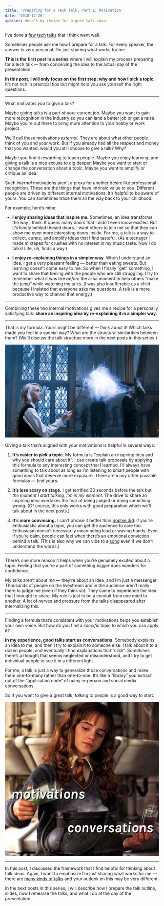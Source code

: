 ```yaml
---
title: 'Preparing for a Tech Talk, Part 1: Motivation'
date: '2018-12-26'
spoiler: Here’s my recipe for a good talk idea.
---
```


I’ve done a [few](https://www.youtube.com/watch?v=xsSnOQynTHs) [tech](https://www.youtube.com/watch?v=nLF0n9SACd4) [talks](https://www.youtube.com/watch?v=dpw9EHDh2bM) that I think went well.

Sometimes people ask me how I prepare for a talk. For every speaker, the answer is very personal. I’m just sharing what works for me.

**This is the first post in a series** where I will explain my process preparing for a tech talk — from conceiving the idea to the actual day of the presentation.

**In this post, I will only focus on the first step: why and how I pick a topic.** It’s not rich in practical tips but might help you ask yourself the right questions.

---

What motivates *you* to give a talk?

Maybe giving talks is a part of your current job. Maybe you want to gain more recognition in the industry so you can land a better job or get a raise. Maybe you’re out there to bring more attention to your hobby or work project.

We’ll call these motivations *external*. They are about what other people think of you and your work. But if you already had all the respect and money that you wanted, would you still choose to give a talk? Why?

Maybe you find it rewarding to teach people. Maybe you enjoy learning, and giving a talk is a nice excuse to dig deeper. Maybe you want to start or change the conversation about a topic. Maybe you want to amplify or critique an idea.

Such *internal* motivations aren’t a proxy for another desire like professional recognition. These are the things that have intrinsic value to you. Different people are driven by different internal motivations. It’s helpful to be aware of yours. You can sometimes trace them all the way back to your childhood.

For example, here’s mine:

* **I enjoy sharing ideas that inspire me.** Sometimes, an idea transforms the way I think. It opens many doors that I didn’t even know existed. But it’s lonely behind thesed doors. I want others to join me so that they can show me even more interesting doors inside. For me, a talk is a way to collect, curate, and amplify ideas that I find tasteful. (As a teenager I made mixtapes for crushes with no interest in my music taste. Now I do talks! Life, uh, finds a way.)

* **I enjoy re-explaining things in a simpler way.** When I understand an idea, I get a very pleasant feeling — better than eating sweets. But learning doesn’t come easy to me. So when I finally “get” something, I want to share that feeling with the people who are still struggling. I try to remember what it was like *before* the a-ha moment to help others “make the jump” while watching my talks. (I was also insufferable as a child because I insisted that everyone asks me questions. A talk is a more productive way to channel that energy.)

---

Combining these two internal motivations gives me a recipe for a personally satisfying talk: **share an inspiring idea by re-explaining it in a simpler way**.

---

That is my formula. Yours might be different — think about it! Which talks made you feel in a special way? What are the structural similarities between them? (We’ll discuss the talk structure more in the next posts in this series.)

![Luna Lovegood invoking a Patronus Charm. Image © 2007 Warner Bros. Ent](./patronus.jpg)

Giving a talk that’s aligned with your motivations is helpful in several ways:

1. **It’s easier to pick a topic.** My formula is “explain an inspiring idea and why you should care about it”. I can create talk proposals by applying this formula to any interesting concept that I learned. I’ll always have something to talk about as long as I’m listening to smart people with good ideas that deserve more exposure. There are many other possible formulas — find yours.

2. **It’s less scary on stage.** I get terrified 30 seconds before the talk but *the moment I start talking, I’m in my element*. The drive to share an inspiring idea overtakes the fear of being judged or doing something wrong. (Of course, this only works with good preparation which we’ll talk about in the next posts.)

3. **It’s more convincing.** I can’t phrase it better than [Sophie did](https://mobile.twitter.com/sophiebits/status/1077723835481284608): if you’re enthusiastic about a topic, you can get the audience to care too. Enthusiasm doesn’t necessarily mean being loud or waving hands. Even if you’re calm, people can feel when there’s an emotional conviction behind a talk. (This is also why we can vibe to a [song](https://www.youtube.com/watch?v=6SWIwW9mg8s) even if we don’t understand the words.)

---

There’s one more reason it helps when you’re genuinely excited about a topic. Feeling that you’re a part of something bigger does wonders for confidence.

My talks aren’t about *me* — they’re about an idea, and I’m just a messenger. Thousands of people on the livestream and in the audience aren’t really there to judge me (even if they think so). They came to experience the idea that I brought to share. My role is just to be a conduit from one mind to another. A lot of nerves and pressure from the talks disappeared after internalizing this.

---

Finding a formula that’s consistent with your motivations helps you establish your own voice. But how do you find a *specific* topic to which you can apply it?

**In my experience, good talks start as conversations.** Somebody explains an idea to me, and then I try to explain it to someone else. I talk about it to a dozen people, and eventually I find explanations that “click”. Sometimes there’s a thought that seems neglected or misunderstood, and I try to get individual people to see it in a different light.

For me, a talk is just a way to generalize those conversations and make them one-to-many rather than one-to-one. It’s like a “library” you extract out of the “application code” of many in-person and social media conversations.

So if you want to give a great talk, *talking* to people is a good way to start.

![Hermione Granger making a potion. Vials have text imposed on top: "motivations" and "concentration". Cauldron is a metaphor for your talk. Image © 2001 Warner Bros. Ent](./cauldron.jpg)

---

In this post, I discussed the framework that I find helpful for thinking about talk ideas. Again, I want to emphasize I’m just sharing what works for me — there are [many kinds of talks](https://mobile.twitter.com/jackiehluo/status/1077717283026411520) and your outlook on this may be very different.

In the next posts in this series, I will describe how I prepare the talk outline, slides, how I rehearse the talks, and what I do at the day of the presentation.
